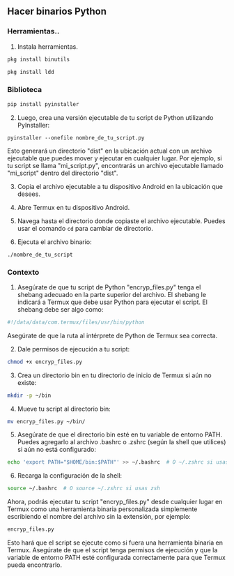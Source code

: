 ## Hacer binarios Python


### Herramientas..
1. Instala herramientas.

```bash
pkg install binutils 

pkg install ldd

```

### Biblioteca

```bash
pip install pyinstaller
```

2. Luego, crea una versión ejecutable de tu script de Python utilizando PyInstaller:

```
pyinstaller --onefile nombre_de_tu_script.py
```

Esto generará un directorio "dist" en la ubicación actual con un archivo ejecutable que puedes mover y ejecutar en cualquier lugar. Por ejemplo, si tu script se llama "mi_script.py", encontrarás un archivo ejecutable llamado "mi_script" dentro del directorio "dist".

3. Copia el archivo ejecutable a tu dispositivo Android en la ubicación que desees.

4. Abre Termux en tu dispositivo Android.

5. Navega hasta el directorio donde copiaste el archivo ejecutable. Puedes usar el comando `cd` para cambiar de directorio.

6. Ejecuta el archivo binario:

```
./nombre_de_tu_script
```


### Contexto

1. Asegúrate de que tu script de Python "encryp_files.py" tenga el shebang adecuado en la parte superior del archivo. El shebang le indicará a Termux que debe usar Python para ejecutar el script. El shebang debe ser algo como:

```python
#!/data/data/com.termux/files/usr/bin/python
```

Asegúrate de que la ruta al intérprete de Python de Termux sea correcta.

2. Dale permisos de ejecución a tu script:

```bash
chmod +x encryp_files.py
```

3. Crea un directorio bin en tu directorio de inicio de Termux si aún no existe:

```bash
mkdir -p ~/bin
```

4. Mueve tu script al directorio bin:

```bash
mv encryp_files.py ~/bin/
```

5. Asegúrate de que el directorio bin esté en tu variable de entorno PATH. Puedes agregarlo al archivo .bashrc o .zshrc (según la shell que utilices) si aún no está configurado:

```bash
echo 'export PATH="$HOME/bin:$PATH"' >> ~/.bashrc  # O ~/.zshrc si usas zsh
```

6. Recarga la configuración de la shell:

```bash
source ~/.bashrc  # O source ~/.zshrc si usas zsh
```

Ahora, podrás ejecutar tu script "encryp_files.py" desde cualquier lugar en Termux como una herramienta binaria personalizada simplemente escribiendo el nombre del archivo sin la extensión, por ejemplo:

```bash
encryp_files.py
```

Esto hará que el script se ejecute como si fuera una herramienta binaria en Termux. Asegúrate de que el script tenga permisos de ejecución y que la variable de entorno PATH esté configurada correctamente para que Termux pueda encontrarlo.
